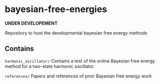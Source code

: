 # bayesian-free-energies
**UNDER DEVELOPEMENT**

Repository to host the developmental bayesian free energy methods

## Contains
`harmonic_oscillator/` Contains a test of the online Bayesian free energy method for a two-state harmonic oscillator.

`references/` Papers and references of prior Bayesian free energy work
